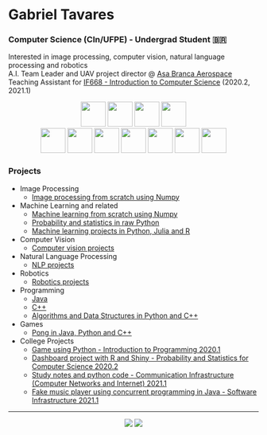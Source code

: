 # Gabriel Tavares
### Computer Science (CIn/UFPE) - Undergrad Student :brazil:
Interested in image processing, computer vision, natural language processing and robotics \
A.I. Team Leader and UAV project director @ [Asa Branca Aerospace](https://github.com/RDAsaBranca) \
Teaching Assistant for <a href="https://www.cin.ufpe.br/~if668/" target="_blank">IF668 - Introduction to Computer Science</a> (2020.2, 2021.1)   
<div align="center">
  <img style= "height: 50"src="https://img.shields.io/badge/python-3670A0?style=for-the-badge&logo=python&logoColor=ffdd54"></img>
  <img style= "height: 50"src="https://img.shields.io/badge/c++-%2300599C.svg?style=for-the-badge&logo=c%2B%2B&logoColor=white"></img>
  <img style= "height: 50"src="https://img.shields.io/badge/Java-ED8B00?style=for-the-badge&logo=java&logoColor=white"></img>
  <img style= "height: 50"src="https://img.shields.io/badge/r-%23276DC3.svg?style=for-the-badge&logo=r&logoColor=white"></img>
</div>
<div align="center">
  <img style= "height: 50"src="https://img.shields.io/badge/TensorFlow-FF6F00?style=for-the-badge&logo=TensorFlow&logoColor=white"></img>
  <img style= "height: 50"src="https://img.shields.io/badge/Keras-D00000?style=for-the-badge&logo=Keras&logoColor=white"></img>
  <img style= "height: 50"src="https://img.shields.io/badge/scikit_learn-F7931E?style=for-the-badge&logo=scikit-learn&logoColor=white"></img>
  <img style= "height: 50"src="https://img.shields.io/badge/Numpy-777BB4?style=for-the-badge&logo=numpy&logoColor=white"></img>
  <img style= "height: 50"src="https://img.shields.io/badge/Pandas-2C2D72?style=for-the-badge&logo=pandas&logoColor=white"></img>
  <img style= "height: 50"src="https://img.shields.io/badge/PyTorch-EE4C2C?style=for-the-badge&logo=PyTorch&logoColor=white"></img>
  <img style= "height: 50"src="https://img.shields.io/badge/OpenCV-27338e?style=for-the-badge&logo=OpenCV&logoColor=white"></img>
</div>



### Projects
- Image Processing
  - [Image processing from scratch using Numpy](https://github.com/booleangabs/Image-Processing-With-Numpy)
- Machine Learning and related
  - [Machine learning from scratch using Numpy](https://github.com/booleangabs/Machine-Learning-With-Numpy)
  - [Probability and statistics in raw Python](https://github.com/booleangabs/Probability-and-Statistics-From-Scratch)
  - [Machine learning projects in Python, Julia and R](https://github.com/booleangabs/Machine-Learning-Projects)
- Computer Vision
  - [Computer vision projects](https://github.com/booleangabs/Computer-Vision-Projects)
- Natural Language Processing
  - [NLP projects](https://github.com/booleangabs/NLP-Projects)
- Robotics
  - [Robotics projects](https://github.com/booleangabs/Robotics-projects)
- Programming
  - [Java](https://github.com/booleangabs/Learning-Java)
  - [C++](https://github.com/booleangabs/Learning-Cpp)
  - [Algorithms and Data Structures in Python and C++](https://github.com/booleangabs/Algorithms-and-Data-Structures)
- Games
  - [Pong in Java, Python and C++](https://github.com/booleangabs/Pong)
- College Projects
  - [Game using Python - Introduction to Programming 2020.1](https://github.com/booleangabs/Projeto-IP-2020.1)
  - [Dashboard project with R and Shiny - Probability and Statistics for Computer Science 2020.2](https://github.com/booleangabs/Airlines-Data-Dashboard)
  - [Study notes and python code - Communication Infrastructure (Computer Networks and Internet) 2021.1](https://github.com/booleangabs/IF678-Computer-Networks-and-Internet)
  - [Fake music player using concurrent programming in Java - Software Infrastructure 2021.1](https://github.com/booleangabs/infrasw-cc-2021.1-projeto_concorrencia)
***


<div align="center">
  <img src="https://github-readme-stats.vercel.app/api?username=booleangabs&count_private=true&layout=compact&theme=react&hide_border=true&bg_color=0D1117"></img>
  <img src="https://github-readme-stats.vercel.app/api/top-langs/?username=booleangabs&langs_count=8&count_private=true&layout=compact&theme=react&hide_border=true&bg_color=0D1117"></img>
</div>
